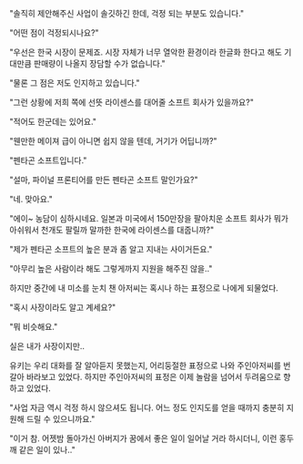 "솔직히 제안해주신 사업이 솔깃하긴 한데, 걱정 되는 부분도 있습니다."

"어떤 점이 걱정되시나요?"

"우선은 한국 시장이 문제죠. 시장 자체가 너무 열악한 환경이라 한글화 한다고 해도 기대만큼 판매량이 나올지 장담할 수가 없습니다."

"물론 그 점은 저도 인지하고 있습니다."

"그런 상황에 저희 쪽에 선뜻 라이센스를 대어줄 소프트 회사가 있을까요?"

"적어도 한군데는 있어요."

"웬만한 메이져 급이 아니면 쉽지 않을 텐데, 거기가 어딥니까?"

"펜타곤 소프트입니다."

"설마, 파이널 프론티어를 만든 펜타곤 소프트 말인가요?"

"네. 맞아요."

"에이~ 농담이 심하시네요. 일본과 미국에서 150만장을 팔아치운 소프트 회사가 뭐가 아쉬워서 천개도 팔릴까 말까한 한국에 라이센스를 대줍니까?"

"제가 펜타곤 소프트의 높은 분과 좀 알고 지내는 사이거든요."

"아무리 높은 사람이라 해도 그렇게까지 지원을 해주진 않을.."

하지만 중간에 내 미소를 눈치 챈 아저씨는 혹시나 하는 표정으로 나에게 되물었다.

"혹시 사장이라도 알고 계세요?"

"뭐 비슷해요."

실은 내가 사장이지만..

유키는 우리 대화를 잘 알아듣지 못했는지, 어리둥절한 표정으로 나와 주인아저씨를 번갈아 바라보고 있었다. 하지만 주인아저씨의 표정은 이제 놀람을 넘어서 두려움으로 향하고 있었다.

"사업 자금 역시 걱정 하시 않으셔도 됩니다. 어느 정도 인지도를 얻을 때까지 충분히 지원해 드릴 수 있으니까요."

"이거 참. 어젯밤 돌아가신 아버지가 꿈에서 좋은 일이 일어날 거라 하시더니, 이런 홍두깨 같은 일이 있나.."